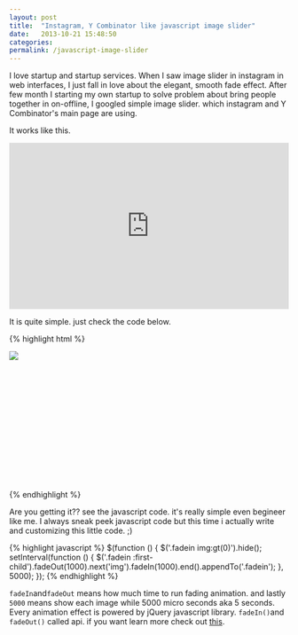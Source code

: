 ```yaml
---
layout: post
title:  "Instagram, Y Combinator like javascript image slider"
date:   2013-10-21 15:48:50
categories:
permalink: /javascript-image-slider
---
```


I love startup and startup services. When I saw image slider in instagram in web interfaces, 
I just fall in love about the elegant, smooth fade effect. After few month I starting my own startup to solve 
problem about bring people together in on-offline, I googled simple image slider. which instagram and Y Combinator's 
main page are using.

It works like this.

<iframe width="100%" height="300" src="http://jsfiddle.net/6enP8/embedded/result" allowfullscreen="allowfullscreen" frameborder="0"></iframe>

It is quite simple. just check the code below.

{% highlight html %}
<!DOCTYPE html>
<html>
<head>
<script src="https://ajax.googleapis.com/ajax/libs/jquery/1/jquery.min.js" type="text/javascript"></script>
<script type="text/javascript">
$(function () {
    $('.fadein img:gt(0)').hide();
    setInterval(function () {
        $('.fadein :first-child').fadeOut(1000).next('img').fadeIn(1000).end().appendTo('.fadein');
    }, 5000);
});
</script>

<style type="text/css">
.fadein { position:relative; height:250px; width:500px; }
.fadein img { position:absolute; left:0; top:0; }
</style>
</head>
<body>
<div class="fadein">
<img src="https://farm8.staticflickr.com/7299/10734165323_2771813937.jpg">
<img src="https://farm3.staticflickr.com/2879/10733946656_236d5ef400.jpg">
<img src="https://farm4.staticflickr.com/3692/10733946706_57768954ec.jpg">
<img src="https://farm6.staticflickr.com/5549/10734165073_a936b80780.jpg">
<img src="https://farm4.staticflickr.com/3792/10734164913_fe46b412aa.jpg">
<img src="https://farm8.staticflickr.com/7434/10733859955_d39c684fb2.jpg">
</div>
</body>
</html>
{% endhighlight %}

Are you getting it?? see the javascript code. it's really simple even begineer like me. 
I always sneak peek javascript code but this time i actually write and customizing this little code. ;)

{% highlight javascript %}
$(function () {
    $('.fadein img:gt(0)').hide();
    setInterval(function () {
        $('.fadein :first-child').fadeOut(1000).next('img').fadeIn(1000).end().appendTo('.fadein');
    }, 5000);
});
{% endhighlight %}

``fadeIn``and``fadeOut`` means how much time to run fading animation. and lastly ``5000`` means show each image while 5000 micro seconds 
aka 5 seconds. Every animation effect is powered by jQuery javascript library. ``fadeIn()``and ``fadeOut()`` called api.
if you want learn more check out [this][jquery-fade-api].

[jquery-fade-api]: http://api.jquery.com/category/effects/fading/
